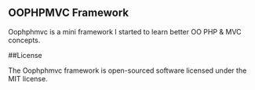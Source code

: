 ## OOPHPMVC Framework

Oophphmvc is a mini framework I started to learn better OO PHP & MVC concepts.

##License

The Oophphmvc framework is open-sourced software licensed under the MIT license.